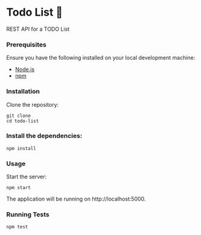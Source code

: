 # Todo List 🚀
REST API for a TODO List

### Prerequisites
Ensure you have the following installed on your local development machine:

- [Node.js](https://nodejs.org/en)
- [npm](https://www.npmjs.com/)
  
### Installation
Clone the repository:

```
git clone 
cd todo-list
```

### Install the dependencies:

```
npm install
```

### Usage
Start the server:

```
npm start
```

The application will be running on http://localhost:5000.

### Running Tests

```
npm test
```
